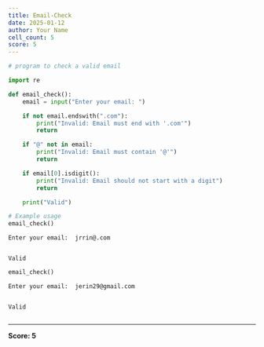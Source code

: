 ```yaml
---
title: Email-Check
date: 2025-01-12
author: Your Name
cell_count: 5
score: 5
---
```


```python
# program to check a valid email 
```


```python
import re
```


```python
def email_check():
    email = input("Enter your email: ")

    if not email.endswith(".com"):
        print("Invalid: Email must end with '.com'")
        return

    if "@" not in email:
        print("Invalid: Email must contain '@'")
        return

    if email[0].isdigit():
        print("Invalid: Email should not start with a digit")
        return

    print("Valid")

# Example usage
email_check()

```

    Enter your email:  jrrin@.com


    Valid



```python
email_check()
```

    Enter your email:  jerin29@gmail.com


    Valid



```python

```


---
**Score: 5**